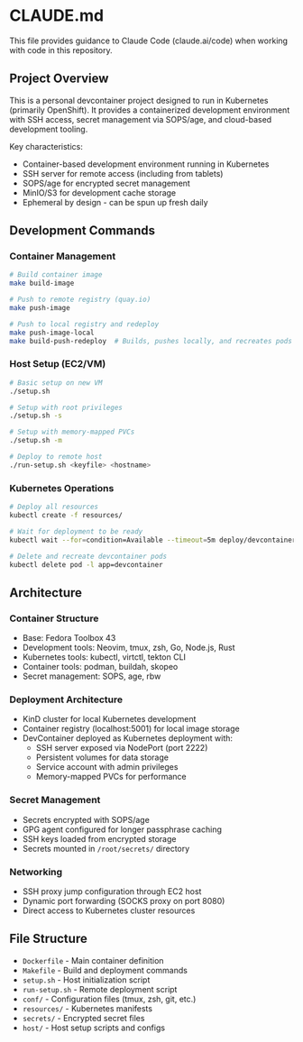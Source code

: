# CLAUDE.md

This file provides guidance to Claude Code (claude.ai/code) when working with code in this repository.

## Project Overview

This is a personal devcontainer project designed to run in Kubernetes (primarily OpenShift). It provides a containerized development environment with SSH access, secret management via SOPS/age, and cloud-based development tooling.

Key characteristics:
- Container-based development environment running in Kubernetes
- SSH server for remote access (including from tablets)
- SOPS/age for encrypted secret management
- MinIO/S3 for development cache storage
- Ephemeral by design - can be spun up fresh daily

## Development Commands

### Container Management
```bash
# Build container image
make build-image

# Push to remote registry (quay.io)
make push-image

# Push to local registry and redeploy
make push-image-local
make build-push-redeploy  # Builds, pushes locally, and recreates pods
```

### Host Setup (EC2/VM)
```bash
# Basic setup on new VM
./setup.sh

# Setup with root privileges
./setup.sh -s

# Setup with memory-mapped PVCs
./setup.sh -m

# Deploy to remote host
./run-setup.sh <keyfile> <hostname>
```

### Kubernetes Operations
```bash
# Deploy all resources
kubectl create -f resources/

# Wait for deployment to be ready
kubectl wait --for=condition=Available --timeout=5m deploy/devcontainer

# Delete and recreate devcontainer pods
kubectl delete pod -l app=devcontainer
```

## Architecture

### Container Structure
- Base: Fedora Toolbox 43
- Development tools: Neovim, tmux, zsh, Go, Node.js, Rust
- Kubernetes tools: kubectl, virtctl, tekton CLI
- Container tools: podman, buildah, skopeo
- Secret management: SOPS, age, rbw

### Deployment Architecture
- KinD cluster for local Kubernetes development
- Container registry (localhost:5001) for local image storage
- DevContainer deployed as Kubernetes deployment with:
  - SSH server exposed via NodePort (port 2222)
  - Persistent volumes for data storage
  - Service account with admin privileges
  - Memory-mapped PVCs for performance

### Secret Management
- Secrets encrypted with SOPS/age
- GPG agent configured for longer passphrase caching
- SSH keys loaded from encrypted storage
- Secrets mounted in `/root/secrets/` directory

### Networking
- SSH proxy jump configuration through EC2 host
- Dynamic port forwarding (SOCKS proxy on port 8080)
- Direct access to Kubernetes cluster resources

## File Structure

- `Dockerfile` - Main container definition
- `Makefile` - Build and deployment commands
- `setup.sh` - Host initialization script
- `run-setup.sh` - Remote deployment script
- `conf/` - Configuration files (tmux, zsh, git, etc.)
- `resources/` - Kubernetes manifests
- `secrets/` - Encrypted secret files
- `host/` - Host setup scripts and configs